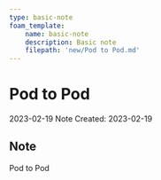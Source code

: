 ```yaml
---
type: basic-note
foam_template:
    name: basic-note
    description: Basic note
    filepath: 'new/Pod to Pod.md'
---
```

# Pod to Pod
2023-02-19
Note Created: 2023-02-19

## Note

Pod to Pod